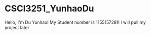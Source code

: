 # CSCI3251_YunhaoDu
Hello, I'm Du Yunhao!
My Student number is 1155157281!
I will pull my project later
